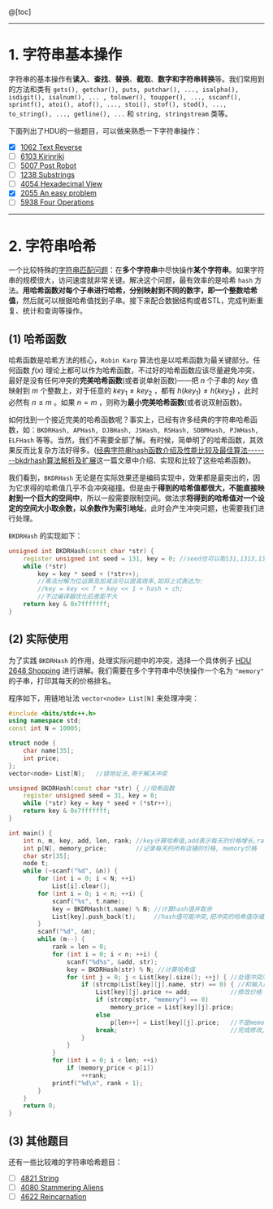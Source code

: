 @[toc]

---
# 1. 字符串基本操作
字符串的基本操作有**读入**、**查找**、**替换**、**截取**、**数字和字符串转换**等。我们常用到的方法和类有 `gets(), getchar(), puts, putchar(), ..., isalpha(), isdigit(), isalnum(), ... , tolower(), toupper(), ..., sscanf(), sprintf(), atoi(), atof(), ..., stoi(), stof(), stod(), ..., to_string(), ..., getline(), ...` 和 `string, stringstream` 类等。 

下面列出了HDU的一些题目，可以做来熟悉一下字符串操作：
- [x] [1062 Text Reverse](http://acm.hdu.edu.cn/showproblem.php?pid=1062)
- [ ] [6103 Kirinriki](http://acm.hdu.edu.cn/showproblem.php?pid=6103)
- [ ] [5007 Post Robot](http://acm.hdu.edu.cn/showproblem.php?pid=5007)
- [ ] [1238 Substrings](http://acm.hdu.edu.cn/showproblem.php?pid=1238)
- [ ] [4054 Hexadecimal View](http://acm.hdu.edu.cn/showproblem.php?pid=4054)
- [x] [2055 An easy problem](http://acm.hdu.edu.cn/showproblem.php?pid=2055)
- [ ] [5938 Four Operations](http://acm.hdu.edu.cn/showproblem.php?pid=5938)

---
# 2. 字符串哈希
一个比较特殊的<ins>字符串匹配问题</ins>：在**多个字符串**中尽快操作**某个字符串**。如果字符串的规模很大，访问速度就非常关键。解决这个问题，最有效率的是哈希 `hash` 方法。**用哈希函数对每个子串进行哈希，分别映射到不同的数字，即一个整数哈希值**，然后就可以根据哈希值找到子串。接下来配合数据结构或者STL，完成判断重复、统计和查询等操作。

## (1) 哈希函数
哈希函数是哈希方法的核心，`Robin Karp` 算法也是以哈希函数为最关键部分。任何函数 $f(x)$ 理论上都可以作为哈希函数，不过好的哈希函数应该尽量避免冲突，最好是没有任何冲突的**完美哈希函数**(或者说单射函数)——把 $n$ 个子串的 $key$ 值映射到 $m$ 个整数上，对于任意的 $key_1\ne key_2$ ，都有 $h(key_1) \ne h(key_2)$ ，此时必然有 $n \le m$ 。如果 $n = m$ ，则称为**最小完美哈希函数**(或者说双射函数)。

如何找到一个接近完美的哈希函数呢？事实上，已经有许多经典的字符串哈希函数，如：`BKDRHash, APHash, DJBHash, JSHash, RSHash, SDBMHash, PJWHash, ELFHash` 等等。当然，我们不需要全部了解。有时候，简单明了的哈希函数，其效果反而比复杂方法好得多。([经典字符串hash函数介绍及性能比较及最佳算法-------bkdrhash算法解析及扩展](https://blog.csdn.net/l919898756/article/details/81170326)这一篇文章中介绍、实现和比较了这些哈希函数)。

我们看到，`BKDRHash` 无论是在实际效果还是编码实现中，效果都是最突出的，因为它求得的哈希值几乎不会冲突碰撞。但是由于**得到的哈希值都很大，不能直接映射到一个巨大的空间中**，所以一般需要限制空间。做法求**将得到的哈希值对一个设定的空间大小取余数，以余数作为索引地址**，此时会产生冲突问题，也需要我们进行处理。

`BKDRHash` 的实现如下：
```cpp
unsigned int BKDRHash(const char *str) {  
    register unsigned int seed = 131, key = 0; //seed也可以取131,1313,13131,131313..
    while (*str) 
        key = key * seed + (*str++);   
        //乘法分解为位运算及加减法可以提高效率,如将上式表达为:
        //key = key << 7 + key << 1 + hash + ch;    
        //不过编译器优化后差距不大    
    return key & 0x7fffffff;  
}  
```

## (2) 实际使用
为了实践 `BKDRHash` 的作用，处理实际问题中的冲突，选择一个具体例子 [HDU 2648 Shopping](http://acm.hdu.edu.cn/showproblem.php?pid=2648) 进行讲解。我们需要在多个字符串中尽快操作一个名为 `"memory"` 的子串，打印其每天的价格排名。

程序如下，用链地址法 `vector<node> List[N]` 来处理冲突：
```cpp
#include <bits/stdc++.h>
using namespace std;
const int N = 10005;

struct node {
	char name[35];
	int price;	
};
vector<node> List[N];	//链地址法,用于解决冲突 

unsigned BKDRHash(const char *str) { //哈希函数 
	register unsigned seed = 31, key = 0;
	while (*str) key = key * seed + (*str++);	
	return key & 0x7fffffff;
}

int main() {
	int n, m, key, add, len, rank; //key计算哈希值,add表示每天的价格增长,rank排名 
	int p[N], memory_price;		   //记录每天的所有店铺的价格, memory价格 
	char str[35];
	node t; 
	while (~scanf("%d", &n)) {
		for (int i = 0; i < N; ++i)
			List[i].clear();
		for (int i = 0; i < n; ++i) { 
			scanf("%s", t.name);
			key = BKDRHash(t.name) % N;	//计算hash值并取余
			List[key].push_back(t);		//hash值可能冲突,把冲突的哈希值存储起来 
		}
		scanf("%d", &m);
		while (m--) {
			rank = len = 0;
			for (int i = 0; i < n; ++i) {
				scanf("%d%s", &add, str);	
				key = BKDRHash(str) % N; //计算哈希值
				for (int j = 0; j < List[key].size(); ++j) { //处理冲突问题 
					if (strcmp(List[key][j].name, str) == 0) { //和输入的店铺名字一样 
						List[key][j].price += add;			 //修改价格 
						if (strcmp(str, "memory") == 0)		  
							memory_price = List[key][j].price;
						else
							p[len++] = List[key][j].price;   //不是memory,记录下来 
						break;								 //完成修改,直接退出 
					}
				}
			}
			for (int i = 0; i < len; ++i) 
				if (memory_price < p[i])
					++rank;
			printf("%d\n", rank + 1);
		}
	}
	return 0;
}
```
## (3) 其他题目
还有一些比较难的字符串哈希题目：
- [ ] [4821 String](http://acm.hdu.edu.cn/showproblem.php?pid=4821)
- [ ] [4080 Stammering Aliens](http://acm.hdu.edu.cn/showproblem.php?pid=4080)
- [ ] [4622 Reincarnation](http://acm.hdu.edu.cn/showproblem.php?pid=4622)
